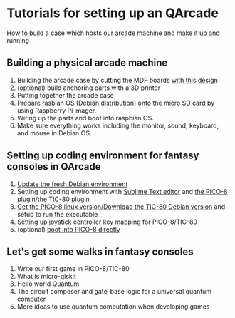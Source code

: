 # Tutorials for setting up an QArcade

How to build a case which hosts our arcade machine and make it up and running

## Building a physical arcade machine
  1. Building the arcade case by cutting the MDF boards [with this design](https://www.slideshare.net/WenSenLu1/qarcade-layout)
  2. (optional) build anchoring parts with a 3D printer 
  3. Putting together the arcade case
  4. Prepare rasbian OS (Debian distribution) onto the micro SD card by using Raspberry Pi imager.
  5. Wiring up the parts and boot into raspbian OS.
  6. Make sure everything works including the monitor, sound, keyboard, and mouse in Debian OS.

## Setting up coding environment for fantasy consoles in QArcade
  1. [Update the fresh Debian environment](https://itsfoss.com/apt-get-linux-guide/)
  2. Setting up coding environment with [Sublime Text editor](https://snapcraft.io/install/sublime-text/raspbian) and [the PICO-8 plugin](https://packagecontrol.io/packages/PICO-8)/[the TIC-80 plugin](https://github.com/AlRado/Sublime-TIC-80)
  3. [Get the PICO-8 linux version](https://www.lexaloffle.com/pico-8.php?#getpico8)/[Download the TIC-80 Debian version](https://github.com/nesbox/TIC-80/releases/download/v0.90.1723/tic80-v0.90-rpi.deb) and setup to run the executable
  4. Setting up joystick controller key mapping for PICO-8/TIC-80
  5. (optional) [boot into PICO-8 directly](https://magpi.raspberrypi.org/articles/pico-8-raspberry-pi-starter-guide)

## Let's get some walks in fantasy consoles
  1. Write our first game in PICO-8/TIC-80
  2. What is micro-qiskit
  3. Hello world Quantum
  4. The circuit composer and gate-base logic for a universal quantum computer
  5. More ideas to use quantum computation when developing games
